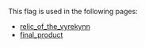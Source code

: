 This flag is used in the following pages:
 - [relic_of_the_vyrekynn](../events/relic_of_the_vyrekynn.md)
 - [final_product](../events/final_product.md)
